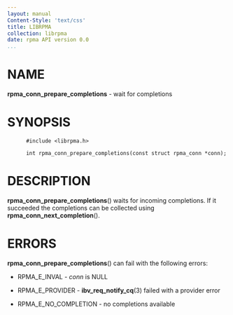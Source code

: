 ```yaml
---
layout: manual
Content-Style: 'text/css'
title: LIBRPMA
collection: librpma
date: rpma API version 0.0
...
```


[comment]: <> (SPDX-License-Identifier: BSD-3-Clause)
[comment]: <> (Copyright 2020, Intel Corporation)

NAME
====

**rpma\_conn\_prepare\_completions** - wait for completions

SYNOPSIS
========

          #include <librpma.h>

          int rpma_conn_prepare_completions(const struct rpma_conn *conn);

DESCRIPTION
===========

**rpma\_conn\_prepare\_completions**() waits for incoming completions.
If it succeeded the completions can be collected using
**rpma\_conn\_next\_completion**().

ERRORS
======

**rpma\_conn\_prepare\_completions**() can fail with the following
errors:

-   RPMA\_E\_INVAL - *conn* is NULL

-   RPMA\_E\_PROVIDER - **ibv\_req\_notify\_cq**(3) failed with a
    provider error

-   RPMA\_E\_NO\_COMPLETION - no completions available
